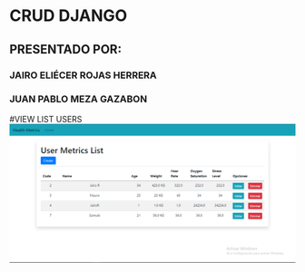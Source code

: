 # CRUD DJANGO 

## PRESENTADO POR:
### JAIRO ELIÉCER ROJAS HERRERA
### JUAN PABLO MEZA GAZABON


#VIEW LIST USERS
![listuser](/img/listuser.png)

